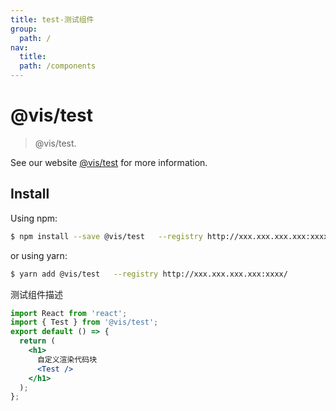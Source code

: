 ```yaml
---
title: test-测试组件
group:
  path: /
nav:
  title:
  path: /components
---
```


# @vis/test

> @vis/test.

See our website [@vis/test](https://umijs.org/plugins/test) for more information.

## Install

Using npm:

```bash
$ npm install --save @vis/test   --registry http://xxx.xxx.xxx.xxx:xxxx/
```

or using yarn:

```bash
$ yarn add @vis/test   --registry http://xxx.xxx.xxx.xxx:xxxx/
```

测试组件描述

```jsx
import React from 'react';
import { Test } from '@vis/test';
export default () => {
  return (
    <h1>
      自定义渲染代码块
      <Test />
    </h1>
  );
};
```
